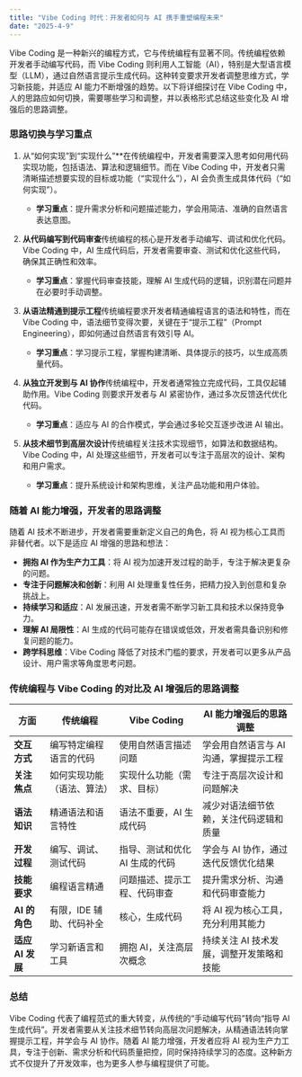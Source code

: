 ```yaml
---
title: "Vibe Coding 时代：开发者如何与 AI 携手重塑编程未来"
date: "2025-4-9"
---
```

Vibe Coding 是一种新兴的编程方式，它与传统编程有显著不同。传统编程依赖开发者手动编写代码，而 Vibe Coding 则利用人工智能（AI），特别是大型语言模型（LLM），通过自然语言提示生成代码。这种转变要求开发者调整思维方式，学习新技能，并适应 AI 能力不断增强的趋势。以下将详细探讨在 Vibe Coding 中，人的思路应如何切换，需要哪些学习和调整，并以表格形式总结这些变化及 AI 增强后的思路调整。

### **思路切换与学习重点**

1. 从“如何实现”到“实现什么”**在传统编程中，开发者需要深入思考如何用代码实现功能，包括语法、算法和逻辑细节。而在 Vibe Coding 中，开发者只需清晰描述想要实现的目标或功能（“实现什么”），AI 会负责生成具体代码（“如何实现”）。

   - **学习重点**：提升需求分析和问题描述能力，学会用简洁、准确的自然语言表达意图。
2. **从代码编写到代码审查**传统编程的核心是开发者手动编写、调试和优化代码。Vibe Coding 中，AI 生成代码后，开发者需要审查、测试和优化这些代码，确保其正确性和效率。

   - **学习重点**：掌握代码审查技能，理解 AI 生成代码的逻辑，识别潜在问题并在必要时手动调整。
3. **从语法精通到提示工程**传统编程要求开发者精通编程语言的语法和特性，而在 Vibe Coding 中，语法细节变得次要，关键在于“提示工程”（Prompt Engineering），即如何通过自然语言有效引导 AI。

   - **学习重点**：学习提示工程，掌握构建清晰、具体提示的技巧，以生成高质量代码。
4. **从独立开发到与 AI 协作**传统编程中，开发者通常独立完成代码，工具仅起辅助作用。Vibe Coding 则要求开发者与 AI 紧密协作，通过多次反馈迭代优化代码。

   - **学习重点**：适应与 AI 的合作模式，学会通过多轮交互逐步改进 AI 输出。
5. **从技术细节到高层次设计**传统编程关注技术实现细节，如算法和数据结构。Vibe Coding 中，AI 处理这些细节，开发者可以专注于高层次的设计、架构和用户需求。

   - **学习重点**：提升系统设计和架构思维，关注产品功能和用户体验。

### **随着 AI 能力增强，开发者的思路调整**

随着 AI 技术不断进步，开发者需要重新定义自己的角色，将 AI 视为核心工具而非替代者。以下是适应 AI 增强的思路和想法：

- **拥抱 AI 作为生产力工具**：将 AI 视为加速开发过程的助手，专注于解决更复杂的问题。
- **专注于问题解决和创新**：利用 AI 处理重复性任务，把精力投入到创意和复杂挑战上。
- **持续学习和适应**：AI 发展迅速，开发者需不断学习新工具和技术以保持竞争力。
- **理解 AI 局限性**：AI 生成的代码可能存在错误或低效，开发者需具备识别和修复问题的能力。
- **跨学科思维**：Vibe Coding 降低了对技术门槛的要求，开发者可以更多从产品设计、用户需求等角度思考问题。

### **传统编程与 Vibe Coding 的对比及 AI 增强后的思路调整**


| **方面**         | **传统编程**               | **Vibe Coding**                | **AI 能力增强后的思路调整**              |
| ---------------- | -------------------------- | ------------------------------ | ---------------------------------------- |
| **交互方式**     | 编写特定编程语言的代码     | 使用自然语言描述问题           | 学会用自然语言与 AI 沟通，掌握提示工程   |
| **关注焦点**     | 如何实现功能（语法、算法） | 实现什么功能（需求、目标）     | 专注于高层次设计和问题解决               |
| **语法知识**     | 精通语法和语言特性         | 语法不重要，AI 生成代码        | 减少对语法细节依赖，关注代码逻辑和质量   |
| **开发过程**     | 编写、调试、测试代码       | 指导、测试和优化 AI 生成的代码 | 学会与 AI 协作，通过迭代反馈优化结果     |
| **技能要求**     | 编程语言精通               | 问题描述、提示工程、代码审查   | 提升需求分析、沟通和代码审查能力         |
| **AI 的角色**    | 有限，IDE 辅助、代码补全   | 核心，生成代码                 | 将 AI 视为核心工具，充分利用其能力       |
| **适应 AI 发展** | 学习新语言和工具           | 拥抱 AI，关注高层次概念        | 持续关注 AI 技术发展，调整开发策略和技能 |

### **总结**

Vibe Coding 代表了编程范式的重大转变，从传统的“手动编写代码”转向“指导 AI 生成代码”。开发者需要从关注技术细节转向高层次问题解决，从精通语法转向掌握提示工程，并学会与 AI 协作。随着 AI 能力增强，开发者应将 AI 视为生产力工具，专注于创新、需求分析和代码质量把控，同时保持持续学习的态度。这种新方式不仅提升了开发效率，也为更多人参与编程提供了可能。
